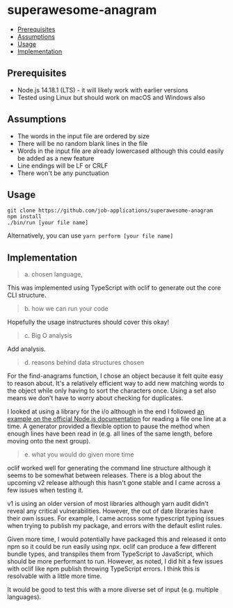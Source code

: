 superawesome-anagram
====================

<!-- toc -->
* [Prerequisites](#prerequisites)
* [Assumptions](#assumptions)
* [Usage](#usage)
* [Implementation](#implementation)
<!-- tocstop -->
Prerequisites
---------------

* Node.js 14.18.1 (LTS) - it will likely work with earlier versions
* Tested using Linux but should work on macOS and Windows also

Assumptions
---------------

* The words in the input file are ordered by size
* There will be no random blank lines in the file
* Words in the input file are already lowercased although this could easily be added as a new feature
* Line endings will be LF or CRLF
* There won't be any punctuation

Usage
---------------
<!-- usage -->
```sh-session
git clone https://github.com/job-applications/superawesome-anagram
npm install
./bin/run [your file name]
```
<!-- usagestop -->

Alternatively, you can use `yarn perform [your file name]`

Implementation
---------------

> a. chosen language,

This was implemented using TypeScript with oclif to generate out the core CLI structure.

> b. how we can run your code

Hopefully the usage instructures should cover this okay!

> c. Big O analysis

Add analysis.

> d. reasons behind data structures chosen

For the find-anagrams function, I chose an object because it felt quite easy to reason about. It's a relatively efficient way to add new matching words to the object while only having to sort the characters once. Using a set also means we don't have to worry about checking for duplicates.

I looked at using a library for the i/o although in the end I followed [an example on the official Node.js documentation](https://nodejs.org/api/readline.html#readline_example_read_file_stream_line_by_line) for reading a file one line at a time. A generator provided a flexible option to pause the method when enough lines have been read in (e.g. all lines of the same length, before moving onto the next group).

> e. what you would do given more time

oclif worked well for generating the command line structure although it seems to be somewhat between releases. There is a blog about the upcoming v2 release although this hasn't gone stable and I came across a few issues when testing it.

v1 is using an older version of most libraries although yarn audit didn't reveal any critical vulnerabilities. However, the out of date libraries have their own issues. For example, I came across some typescript typing issues when trying to publish my package, and errors with the default eslint rules.

Given more time, I would potentially have packaged this and released it onto npm so it could be run easily using npx. oclif can produce a few different bundle types, and transpiles them from TypeScript to JavaScript, which should be more performant to run. However, as noted, I did hit a few issues with oclif like npm publish throwing TypeScript errors. I think this is resolvable with a little more time.

It would be good to test this with a more diverse set of input (e.g. multiple languages).
